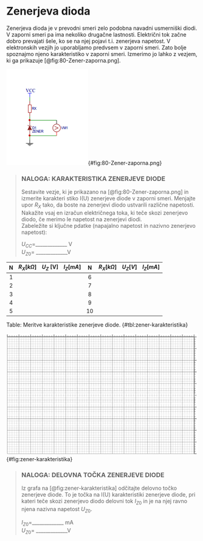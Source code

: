 # Zenerjeva dioda

Zenerjeva dioda je v prevodni smeri zelo podobna navadni usmerniški diodi. V zaporni smeri pa ima nekoliko drugačne lastnosti. Električni tok začne dobro prevajati šele, ko se na njej pojavi t.i. zenerjeva napetost. V elektronskih vezjih jo uporabljamo predvsem v zaporni smeri. Zato bolje spoznajmo njeno karakteristiko v zaporni smeri. Izmerimo jo lahko z vezjem, ki ga prikazuje [@fig:80-Zener-zaporna.png].

![Merjenje karakretistike zenerjeve diode v zaporni smeri.](./slike/80-Zener-zaporna.png){#fig:80-Zener-zaporna.png}

> ### NALOGA: KARAKTERISTIKA ZENERJEVE DIODE  
> Sestavite vezje, ki je prikazano na [@fig:80-Zener-zaporna.png] in izmerite karakteri stiko I(U) zenerjeve diode v zaporni smeri. Menjajte upor $R_X$ tako, da boste na zenerjevi diodo ustvarili različne napetosti. Nakažite vsaj en izračun električnega toka, ki teče skozi zenerjevo diodo, če merimo le napetost na zenerjevi diodi.  
> Zabeležite si ključne pdatke (napajalno napetost in nazivno zenerjevo napetost):  
>
> $U_{CC}$=_____________ V  
> $U_{Z0}$= _____________V


| N     | $R_X[k\Omega]$ | $U_Z$ [V] | $I_Z[mA]$ | N      | $R_X[k\Omega]$ | $U_Z[V]$ | $I_Z[mA]$ |
| :---: | :-----:        | -------   | -------   | :----: | :-----:        | -------  | -------   |
| 1     |                |           |           | 6      |                |          |           |
| 2     |                |           |           | 7      |                |          |           |
| 3     |                |           |           | 8      |                |          |           |
| 4     |                |           |           | 9      |                |          |           |
| 5     |                |           |           | 10     |                |          |           |

Table: Meritve karakteristike zenerjeve diode. {#tbl:zener-karakteristika}


![Karakteristika zenerjeve diode I(U) v zaporni smeri.](./slike/MrezaLin-10x-16.png){#fig:zener-karakteristika}

> ### NALOGA: DELOVNA TOČKA ZENERJEVE DIODE  
> Iz grafa na [@fig:zener-karakteristika] odčitajte delovno točko zenerjeve diode. To je točka na I(U) karakteristiki zenerjeve diode, pri kateri teče skozi zenerjevo diodo delovni tok $I_{Z0}$ in je na njej ravno njena nazivna napetost $U_{Z0}$.
>
> $I_{Z0}$=_____________ mA  
> $U_{Z0}$= _____________V
